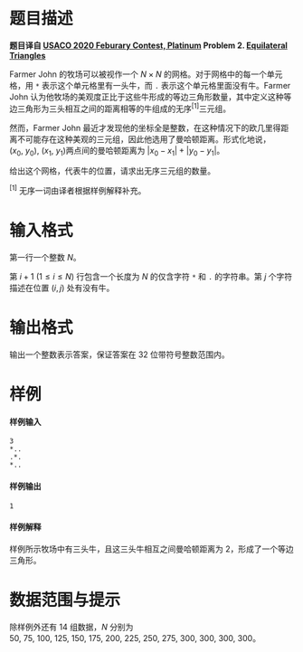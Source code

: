 
# 题目描述

**题目译自 [USACO 2020 Feburary Contest, Platinum](http://usaco.org/index.php?page=feb20results) Problem 2. [Equilateral Triangles](http://usaco.org/index.php?page=viewproblem2&cpid=1021)**

Farmer John 的牧场可以被视作一个 $N\times N$ 的网格。对于网格中的每一个单元格，用 `*` 表示这个单元格里有一头牛，而 `.` 表示这个单元格里面没有牛。Farmer John 认为他牧场的美观度正比于这些牛形成的等边三角形数量，其中定义这种等边三角形为三头相互之间的距离相等的牛组成的无序$^{[1]}$三元组。

然而，Farmer John 最近才发现他的坐标全是整数，在这种情况下的欧几里得距离不可能存在这种美观的三元组，因此他选用了曼哈顿距离。形式化地说，$(x_0,~y_0),~(x_1,~y_1)$两点间的曼哈顿距离为 $|x_0-x_1|+|y_0-y_1|$。

给出这个网格，代表牛的位置，请求出无序三元组的数量。

$^{[1]}$ 无序一词由译者根据样例解释补充。

# 输入格式

第一行一个整数 $N$。

第 $i+1~(1\le i\le N)$ 行包含一个长度为 $N$ 的仅含字符 `*` 和 `.` 的字符串。第 $j$ 个字符描述在位置 $(i,j)$ 处有没有牛。

# 输出格式

输出一个整数表示答案，保证答案在 $32$ 位带符号整数范围内。

# 样例

#### 样例输入

```plain
3
*..
.*.
*..
```

#### 样例输出

```plain
1
```

#### 样例解释

样例所示牧场中有三头牛，且这三头牛相互之间曼哈顿距离为 $2$，形成了一个等边三角形。

# 数据范围与提示

除样例外还有 $14$ 组数据，$N$ 分别为 $50,~$$75,~$$100,~$$125,~$$150,~$$175,~$$200,~$$225,~$$250,~$$275,~$$300,~$$300,~$$300,~$$300$。

